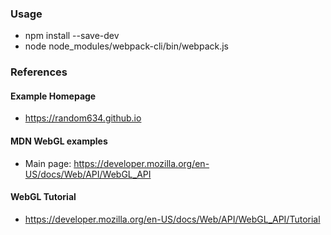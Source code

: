 ### Usage
* npm install --save-dev
* node node_modules/webpack-cli/bin/webpack.js

### References

#### Example Homepage
* https://random634.github.io

#### MDN WebGL examples
* Main page: https://developer.mozilla.org/en-US/docs/Web/API/WebGL_API

#### WebGL Tutorial
* https://developer.mozilla.org/en-US/docs/Web/API/WebGL_API/Tutorial
